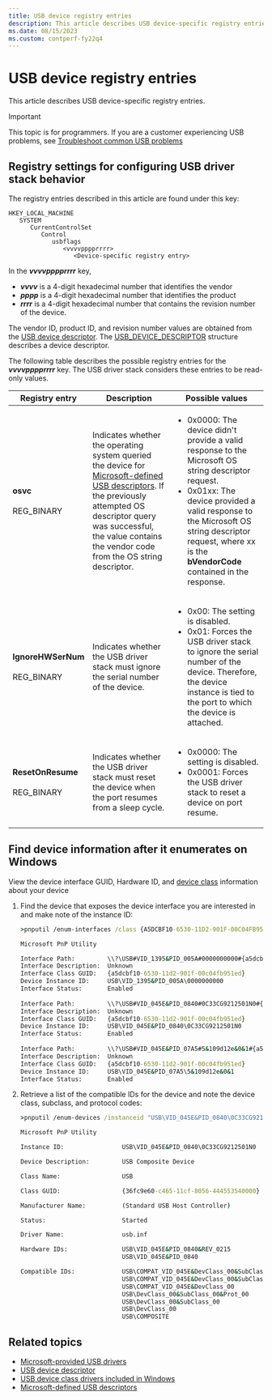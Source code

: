 ```yaml
---
title: USB device registry entries
description: This article describes USB device-specific registry entries.
ms.date: 08/15/2023
ms.custom: contperf-fy22q4
---
```


# USB device registry entries

This article describes USB device-specific registry entries.

> [!IMPORTANT]
> This topic is for programmers. If you are a customer experiencing USB problems, see [Troubleshoot common USB problems](https://support.microsoft.com/help/17614/windows-10-troubleshoot-common-usb-problems)

## Registry settings for configuring USB driver stack behavior

The registry entries described in this article are found under this key:

```output
HKEY_LOCAL_MACHINE
   SYSTEM
      CurrentControlSet
         Control
            usbflags
               <vvvvpppprrrr>
                  <Device-specific registry entry>
```

In the ***vvvvpppprrrr*** key,

- ***vvvv*** is a 4-digit hexadecimal number that identifies the vendor
- ***pppp*** is a 4-digit hexadecimal number that identifies the product
- ***rrrr*** is a 4-digit hexadecimal number that contains the revision number of the device.

The vendor ID, product ID, and revision number values are obtained from the [USB device descriptor](usb-device-descriptors.md). The [USB_DEVICE_DESCRIPTOR](/windows-hardware/drivers/ddi/usbspec/ns-usbspec-_usb_device_descriptor) structure describes a device descriptor.

The following table describes the possible registry entries for the ***vvvvpppprrrr*** key. The USB driver stack considers these entries to be read-only values.

| Registry entry | Description | Possible values |
|---|---|---|
| **osvc**<br><br>REG_BINARY | Indicates whether the operating system queried the device for [Microsoft-defined USB descriptors](microsoft-defined-usb-descriptors.md). If the previously attempted OS descriptor query was successful, the value contains the vendor code from the OS string descriptor. | <ul><li>0x0000: The device didn't provide a valid response to the Microsoft OS string descriptor request.</li><li>0x01xx: The device provided a valid response to the Microsoft OS string descriptor request, where xx is the **bVendorCode** contained in the response.</li></ul> |
| **IgnoreHWSerNum**<br><br>REG_BINARY | Indicates whether the USB driver stack must ignore the serial number of the device. | <ul><li>0x00: The setting is disabled.</li><li>0x01: Forces the USB driver stack to ignore the serial number of the device. Therefore, the device instance is tied to the port to which the device is attached.</li></ul> |
| **ResetOnResume**<br><br>REG_BINARY | Indicates whether the USB driver stack must reset the device when the port resumes from a sleep cycle. | <ul><li>0x0000: The setting is disabled.</li><li>0x0001: Forces the USB driver stack to reset a device on port resume.</li></ul> |

## Find device information after it enumerates on Windows

View the device interface GUID, Hardware ID, and [device class](supported-usb-classes.md#usb-device-classes) information about your device

1. Find the device that exposes the device interface you are interested in and make note of the instance ID:

    ```cmd
    >pnputil /enum-interfaces /class {A5DCBF10-6530-11D2-901F-00C04FB951ED} /instanceid
    
    Microsoft PnP Utility
    
    Interface Path:         \\?\USB#VID_1395&PID_005A#0000000000#{a5dcbf10-6530-11d2-901f-00c04fb951ed}
    Interface Description:  Unknown
    Interface Class GUID:   {a5dcbf10-6530-11d2-901f-00c04fb951ed}
    Device Instance ID:     USB\VID_1395&PID_005A\0000000000
    Interface Status:       Enabled
     
    Interface Path:         \\?\USB#VID_045E&PID_0840#0C33CG9212501N0#{a5dcbf10-6530-11d2-901f-00c04fb951ed}
    Interface Description:  Unknown
    Interface Class GUID:   {a5dcbf10-6530-11d2-901f-00c04fb951ed}
    Device Instance ID:     USB\VID_045E&PID_0840\0C33CG9212501N0
    Interface Status:       Enabled
     
    Interface Path:         \\?\USB#VID_045E&PID_07A5#5&109d12e&0&1#{a5dcbf10-6530-11d2-901f-00c04fb951ed}
    Interface Description:  Unknown
    Interface Class GUID:   {a5dcbf10-6530-11d2-901f-00c04fb951ed}
    Device Instance ID:     USB\VID_045E&PID_07A5\5&109d12e&0&1
    Interface Status:       Enabled
    ```

1. Retrieve a list of the compatible IDs for the device and note the device class, subclass, and protocol codes:

    ```cmd
    >pnputil /enum-devices /instanceid "USB\VID_045E&PID_0840\0C33CG9212501N0" /ids
    
    Microsoft PnP Utility
    
    Instance ID:                USB\VID_045E&PID_0840\0C33CG9212501N0

    Device Description:         USB Composite Device

    Class Name:                 USB

    Class GUID:                 {36fc9e60-c465-11cf-8056-444553540000}

    Manufacturer Name:          (Standard USB Host Controller)

    Status:                     Started

    Driver Name:                usb.inf

    Hardware IDs:               USB\VID_045E&PID_0840&REV_0215
                                USB\VID_045E&PID_0840

    Compatible IDs:             USB\COMPAT_VID_045E&DevClass_00&SubClass_00&Prot00
                                USB\COMPAT_VID_045E&DevClass_00&SubClass_00
                                USB\COMPAT_VID_045E&DevClass_00
                                USB\DevClass_00&SubClass_00&Prot_00
                                USB\DevClass_00&SubClass_00
                                USB\DevClass_00
                                USB\COMPOSITE
    ```

## Related topics

- [Microsoft-provided USB drivers](system-supplied-usb-drivers.md)
- [USB device descriptor](usb-device-descriptors.md)
- [USB device class drivers included in Windows](supported-usb-classes.md)
- [Microsoft-defined USB descriptors](microsoft-defined-usb-descriptors.md)
